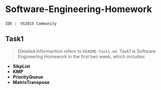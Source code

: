 # Software-Engineering-Homework #
    IDE :　VS2015 Community
Task1
------------
> Detailed informantion refers to `README-Task1.md`. 
Task1 is Software Engineering Homework in the first two week, 
which includes:
    
* **SikpList**
* **KMP**
* **PriorityQueue**
* **MatrixTranspose**
    

    
